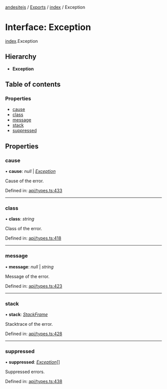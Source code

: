 [andesitejs](../README.md) / [Exports](../modules.md) / [index](../modules/index.md) / Exception

# Interface: Exception

[index](../modules/index.md).Exception

## Hierarchy

* **Exception**

## Table of contents

### Properties

- [cause](index.exception.md#cause)
- [class](index.exception.md#class)
- [message](index.exception.md#message)
- [stack](index.exception.md#stack)
- [suppressed](index.exception.md#suppressed)

## Properties

### cause

• **cause**: *null* \| [*Exception*](api/types.exception.md)

Cause of the error.

Defined in: [api/types.ts:433](https://github.com/Lavaclient/andesite/blob/7241e28/src/api/types.ts#L433)

___

### class

• **class**: *string*

Class of the error.

Defined in: [api/types.ts:418](https://github.com/Lavaclient/andesite/blob/7241e28/src/api/types.ts#L418)

___

### message

• **message**: *null* \| *string*

Message of the error.

Defined in: [api/types.ts:423](https://github.com/Lavaclient/andesite/blob/7241e28/src/api/types.ts#L423)

___

### stack

• **stack**: [*StackFrame*](api/types.stackframe.md)

Stacktrace of the error.

Defined in: [api/types.ts:428](https://github.com/Lavaclient/andesite/blob/7241e28/src/api/types.ts#L428)

___

### suppressed

• **suppressed**: [*Exception*](api/types.exception.md)[]

Suppressed errors.

Defined in: [api/types.ts:438](https://github.com/Lavaclient/andesite/blob/7241e28/src/api/types.ts#L438)
